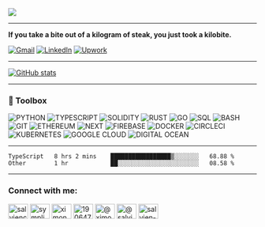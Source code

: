 <img align="center" src="https://github.com/Salvien-code/Heavy/blob/main/Lightweight.gif" />

----

**If you take a bite out of a kilogram of steak, you just took a kilobite.**

[![Gmail](https://img.shields.io/badge/Gmail-%23EA4335?style=for-the-badge&logo=gmail&logoColor=%23FFFFFF)](mailto:salviensky@gmail.com) 
[![LinkedIn](https://img.shields.io/badge/linkedin-%230A66C2?style=for-the-badge&logo=linkedin&logoColor=%23FFFFFF)](https://linkedin.com/in/ximon/) 
[![Upwork](https://img.shields.io/badge/upwork-%236FDA44?style=for-the-badge&logo=upwork&logoColor=%23FFFFFF)](https://www.upwork.com/freelancers/~01a978578ae872ab32) 


----

[![GitHub stats](https://github-readme-stats.vercel.app/api?username=salvien-code)](https://github.com/anuraghazra/github-readme-stats)

----

### 🧰 Toolbox
![PYTHON](https://img.shields.io/badge/-python-%233776AB?style=for-the-badge&logo=python&logoColor=%23ffffff) 
![TYPESCRIPT](https://img.shields.io/badge/-typescript-%233178C6?style=for-the-badge&logo=typescript&logoColor=%23ffffff) 
![SOLIDITY](https://img.shields.io/badge/-solidity-%23363636?style=for-the-badge&logo=solidity&logoColor=%23ffffff)
![RUST](https://img.shields.io/badge/-rust-%23000000?style=for-the-badge&logo=rust&logoColor=%23ffffff)
![GO](https://img.shields.io/badge/-go-%2300ADD8?style=for-the-badge&logo=go&logoColor=%23ffffff)
![SQL](https://img.shields.io/badge/-sql-%234479A1?style=for-the-badge&logo=mysql&logoColor=%23ffffff)
![BASH](https://img.shields.io/badge/-bash-%234EAA25?style=for-the-badge&logo=gnubash&logoColor=%23ffffff)
![GIT](https://img.shields.io/badge/-git-%23F05032?style=for-the-badge&logo=git&logoColor=%23ffffff)
![ETHEREUM](https://img.shields.io/badge/-ethereum-%233C3C3D?style=for-the-badge&logo=ethereum&logoColor=%23ffffff)
![NEXT](https://img.shields.io/badge/-next-%23000000?style=for-the-badge&logo=next.js&logoColor=%23ffffff) 
![FIREBASE](https://img.shields.io/badge/-firebase-%23FFCA28?style=for-the-badge&logo=firebase&logoColor=%23ffffff)
![DOCKER](https://img.shields.io/badge/-docker-%232496ED?style=for-the-badge&logo=docker&logoColor=%23ffffff)
![CIRCLECI](https://img.shields.io/badge/-circleci-%23343434?style=for-the-badge&logo=circleci&logoColor=%23ffffff)
![KUBERNETES](https://img.shields.io/badge/-kubernetes-%23326CE5?style=for-the-badge&logo=kubernetes&logoColor=%23ffffff) 
![GOOGLE CLOUD](https://img.shields.io/badge/-google-%234285F4?style=for-the-badge&logo=googlecloud&logoColor=%23ffffff)
![DIGITAL OCEAN](https://img.shields.io/badge/-digitalocean-%230080FF?style=for-the-badge&logo=digitalocean&logoColor=%23ffffff) 

----

<!--START_SECTION:waka-->

```text
TypeScript   8 hrs 2 mins    █████████████████▒░░░░░░░   68.88 %
Other        1 hr            ██░░░░░░░░░░░░░░░░░░░░░░░   08.58 %
```

<!--END_SECTION:waka-->

----

<h3 align="left">Connect with me:</h3>
<p align="left">
<a href="https://dev.to/salviencode" target="blank"><img align="center" src="https://raw.githubusercontent.com/rahuldkjain/github-profile-readme-generator/master/src/images/icons/Social/devto.svg" alt="salviencode" height="30" width="40" /></a>
<a href="https://twitter.com/sympli_simon" target="blank"><img align="center" src="https://raw.githubusercontent.com/rahuldkjain/github-profile-readme-generator/master/src/images/icons/Social/twitter.svg" alt="sympli_simon" height="30" width="40" /></a>
<a href="https://linkedin.com/in/ximon" target="blank"><img align="center" src="https://raw.githubusercontent.com/rahuldkjain/github-profile-readme-generator/master/src/images/icons/Social/linked-in-alt.svg" alt="ximon" height="30" width="40" /></a>
<a href="https://stackoverflow.com/users/19064733" target="blank"><img align="center" src="https://raw.githubusercontent.com/rahuldkjain/github-profile-readme-generator/master/src/images/icons/Social/stack-overflow.svg" alt="19064733" height="30" width="40" /></a>
<a href="https://hashnode.com/@ximon" target="blank"><img align="center" src="https://raw.githubusercontent.com/rahuldkjain/github-profile-readme-generator/master/src/images/icons/Social/hashnode.svg" alt="@ximon" height="30" width="40" /></a>
<a href="https://medium.com/@salviensky" target="blank"><img align="center" src="https://raw.githubusercontent.com/rahuldkjain/github-profile-readme-generator/master/src/images/icons/Social/medium.svg" alt="@salviensky" height="30" width="40" /></a>
<a href="https://www.leetcode.com/salvien-code" target="blank"><img align="center" src="https://raw.githubusercontent.com/rahuldkjain/github-profile-readme-generator/master/src/images/icons/Social/leet-code.svg" alt="salvien-code" height="30" width="40" /></a>
</p>
